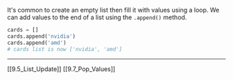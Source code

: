 It's common to create an empty list then fill it with values using a loop.
We can add values to the end of a list using the `.append()` method.

``` python
cards = []
cards.append('nvidia')
cards.append('amd')
# cards list is now ['nvidia', 'amd']
```


---
[[9.5_List_Update]]
[[9.7_Pop_Values]]